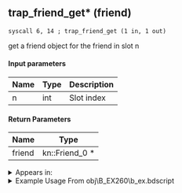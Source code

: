 ## trap_friend_get* (friend)

`syscall 6, 14 ; trap_friend_get (1 in, 1 out)`

get a friend object for the friend in slot n

#### Input parameters
| Name | Type | Description
|------|------|------------
| n   | int   | Slot index


#### Return Parameters
| Name | Type
|------|-----
| friend   | kn::Friend_0 *   


<details>
	<summary>Appears in:</summary>
| filename | Entity (obj)
|----------|-------------
| obj\B_EX260\b_ex.bdscript       | ((B) Xemnas (Armor))          
| obj\B_EX270_SIDECAR\b_ex.bdscript       | ((F) Xemnas’s dragon sidecar)          
| obj\F_EH050\f_eh.bdscript       | ((F) Floating building 1 (EH))          
| obj\F_EH060\f_eh.bdscript       | ((F) Floating building 2 (EH))          
| obj\F_EH070\f_eh.bdscript       | ((F) Xemnas’s dragon core cylinder (right) (EH))          
| obj\F_EH080\f_eh.bdscript       | ((F) Xemnas’s dragon core cylinder (left) (EH))          
| obj\F_NM130\f_nm.bdscript       | ((F) ??? (NM))          

</details>

<details>
	<summary>Example Usage From obj\B_EX260\b_ex.bdscript</summary>
```plaintext
L618:
 popToSp 0
 pushFromPSp 4
 pushFromFSp 0
 syscall 6, 14 ; trap_friend_get (1 in, 1 out)
 gosub 8, L631
 pushFromPSp 4
 ret
```
</details>

